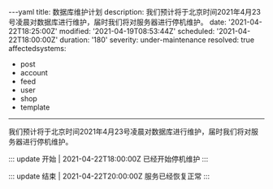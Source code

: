 ---yaml
title: 数据库维护计划
description: 我们预计将于北京时间2021年4月23号凌晨对数据库进行维护，届时我们将对服务器进行停机维护。
date: '2021-04-22T18:25:00Z'
modified: '2021-04-19T08:53:44Z'
scheduled: '2021-04-22T18:00:00Z'
duration: '180'
severity: under-maintenance
resolved: true
affectedsystems:
  - post
  - account
  - feed
  - user
  - shop
  - template
---
我们预计将于北京时间2021年4月23号凌晨对数据库进行维护，届时我们将对服务器进行停机维护。

::: update 开始 | 2021-04-22T18:00:00Z
已经开始停机维护
:::

::: update 结束 | 2021-04-22T20:00:00Z
服务已经恢复正常
:::
